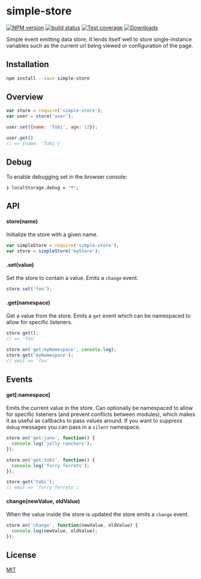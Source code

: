 # simple-store
[![NPM version][npm-image]][npm-url]
[![build status][travis-image]][travis-url]
[![Test coverage][coveralls-image]][coveralls-url]
[![Downloads][downloads-image]][downloads-url]

Simple event emitting data store. It lends itself well to store
single-instance variables such as the current url being viewed or configuration
of the page.

## Installation
```sh
npm install --save simple-store
```
## Overview
```js
var store = require('simple-store');
var user = store('user');

user.set({name: 'Tobi', age: 12});

user.get()
// => {name: 'Tobi'}
```

## Debug
To enable debugging set in the browser console:
```
❯ localStorage.debug = '*';
```

## API
#### store(name)
Initialize the store with a given name.
```js
var simpleStore = require('simple-store');
var store = simpleStore('myStore');
```

#### .set(value)
Set the store to contain a value. Emits a `change` event.
```js
store.set('foo');
```

#### .get(namespace)
Get a value from the store. Emits a `get` event which can
be namespaced to allow for specific listeners.
```js
store.get();
// => 'foo'

store.on('get:myNamespace', console.log);
store.get('myNamespace');
// emit => 'foo'
```

## Events
#### get[:namespace]
Emits the current value in the store. Can optionally be namespaced to allow for
specific listeners (and prevent conflicts between modules), which makes it as
useful as callbacks to pass values around. If you want to suppress `debug`
messages you can pass in a `silent` namespace.
```js
store.on('get:jane', function() {
  console.log('jolly ranchers');
});

store.on('get:tobi', function() {
  console.log('furry ferrets');
});

store.get('tobi');
// emit => 'furry ferrets';
```

#### change(newValue, oldValue)
When the value inside the store is updated the store emits a `change` event.
```js
store.on('change', function(newValue, oldValue) {
  console.log(newValue, oldValue);
});
```

## License
[MIT](https://tldrlegal.com/license/mit-license)

[npm-image]: https://img.shields.io/npm/v/simple-store.svg?style=flat-square
[npm-url]: https://npmjs.org/package/simple-store
[travis-image]: https://img.shields.io/travis/yoshuawuyts/simple-store.svg?style=flat-square
[travis-url]: https://travis-ci.org/yoshuawuyts/simple-store
[coveralls-image]: https://img.shields.io/coveralls/yoshuawuyts/simple-store.svg?style=flat-square
[coveralls-url]: https://coveralls.io/r/yoshuawuyts/simple-store?branch=master
[downloads-image]: http://img.shields.io/npm/dm/simple-store.svg?style=flat-square
[downloads-url]: https://npmjs.org/package/simple-store
